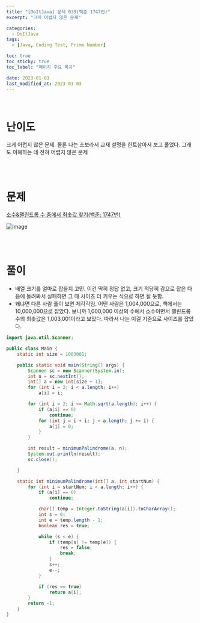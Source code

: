 ```yaml
---
title: "[DoItJava] 문제 039(백준 1747번)"
excerpt: "크게 어렵지 않은 문제"

categories:
  - DoItJava
tags:
  - [Java, Coding Test, Prime Number]

toc: true
toc_sticky: true
toc_label: "페이지 주요 목차"

date: 2023-01-03
last_modified_at: 2023-01-03
---
```


<br>

# 난이도

크게 어렵지 않은 문제. 물론 나는 초보라서 교재 설명을 힌트삼아서 보고 풀었다. 그래도 이해하는 데 전혀 어렵지 않은 문제

<br><br>

# 문제

[소수&팰린드롬 수 중에서 최솟값 찾기(백준: 1747번)](https://www.acmicpc.net/problem/1747)

![image](https://user-images.githubusercontent.com/112764753/210359943-8aba6dbe-715a-4507-bbce-657e1349454d.png)

<br><br>

# 풀이

- 배열 크기를 얼마로 잡을지 고민. 이건 딱히 정답 없고, 크기 적당히 감으로 잡은 다음에 돌려봐서 실패하면 그 때 사이즈 더 키우는 식으로 하면 될 듯함.
- 왜냐면 다른 사람 풀이 보면 제각각임. 어떤 사람은 1,004,000으로, 책에서는 10,000,000으로 잡았다. 보니까 1,000,000 이상의 수에서 소수이면서 팰린드롬 수의 최솟값은 1,003,001이라고 보았다. 따라서 나는 이걸 기준으로 사이즈를 잡았다.

```java
import java.util.Scanner;

public class Main {
    static int size = 1003001;

    public static void main(String[] args) {
        Scanner sc = new Scanner(System.in);
        int n = sc.nextInt();
        int[] a = new int[size + 1];
        for (int i = 2; i < a.length; i++)
            a[i] = i;

        for (int i = 2; i <= Math.sqrt(a.length); i++) {
            if (a[i] == 0)
                continue;
            for (int j = i + i; j < a.length; j += i) {
                a[j] = 0;
            }
        }

        int result = minimunPalindrome(a, n);
        System.out.println(result);
        sc.close();

    }

    static int minimunPalindrome(int[] a, int startNum) {
        for (int i = startNum; i < a.length; i++) {
            if (a[i] == 0)
                continue;

            char[] temp = Integer.toString(a[i]).toCharArray();
            int s = 0;
            int e = temp.length - 1;
            boolean res = true;

            while (s < e) {
                if (temp[s] != temp[e]) {
                    res = false;
                    break;
                }
                s++;
                e--;
            }

            if (res == true)
                return a[i];
        }
        return -1;
    }
}
```
